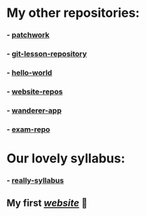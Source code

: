 # My other repositories:

### - [patchwork](https://github.com/abelkalamar/patchwork.git)

### - [git-lesson-repository](https://github.com/abelkalamar/git-lesson-repository.git)

### - [hello-world](https://github.com/abelkalamar/hello-world.git)

### - [website-repos](https://github.com/abelkalamar/abelkalamar.github.io.git)

### - [wanderer-app](https://github.com/abelkalamar/wanderer-typescript)

### - [exam-repo](https://github.com/abelkalamar/rueppellii-foundation-normal-exam)

# Our lovely syllabus:

### - [really-syllabus](https://github.com/green-fox-academy/really-syllabus.git)

## My first _[website](https://abelkalamar.github.io/)_ :metal:
